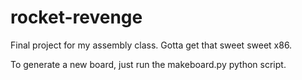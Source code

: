 # rocket-revenge
Final project for my assembly class. Gotta get that sweet sweet x86.

To generate a new board, just run the makeboard.py python script.

